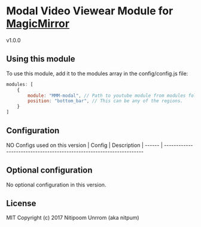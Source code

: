 # Modal Video Viewear Module for [MagicMirror](https://github.com/MichMich/MagicMirror)

v1.0.0


## Using this module
To use this module, add it to the modules array in the config/config.js file:
```js
modules: [
	{
		module: "MMM-modal", // Path to youtube module from modules folder Exmaple: MagicMirror/modules/custom/MMM-modal/ so it's custom/MMM-modal
		position: "bottom_bar",	// This can be any of the regions.
	}
]
```
## Configuration
NO Configs used on this version
| Config | Description
| ------ | ---------------------------------------------------------------------


## Optional configuration
No optional configuration in this version.

## License
MIT Copyright (c) 2017 Nitipoom Unrrom (aka nitpum)

